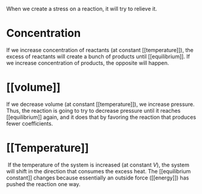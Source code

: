When we create a stress on a reaction, it will try to relieve it.
# Concentration
If we increase concentration of reactants (at constant [[temperature]]), the excess of reactants will create a bunch of products until [[equilibrium]].
If we increase concentration of products, the opposite will happen.
# [[volume]]
If we decrease volume (at constant [[temperature]]), we increase pressure. Thus, the reaction is going to try to decrease pressure until it reaches [[equilibrium]] again, and it does that by favoring the reaction that produces fewer coefficients.
# [[Temperature]] 
 If the temperature of the system is increased (at constant _V_), the system will shift in the direction that consumes the excess heat. The [[equilibrium constant]] changes because essentially an outside force ([[energy]]) has pushed the reaction one way. 